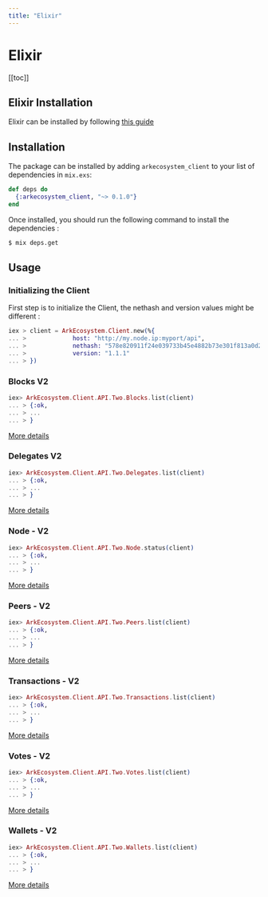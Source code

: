 ```yaml
---
title: "Elixir"
---
```


# Elixir

[[toc]]

## Elixir Installation

Elixir can be installed by following [this guide](https://elixir-lang.org/install.html)

## Installation

The package can be installed by adding `arkecosystem_client` to your list of dependencies in `mix.exs`:

```elixir
def deps do
  {:arkecosystem_client, "~> 0.1.0"}
end
```

Once installed, you should run the following command to install the dependencies :
```bash
$ mix deps.get
```

## Usage

### Initializing the Client

First step is to initialize the Client, the nethash and version values might be different :

```elixir
iex > client = ArkEcosystem.Client.new(%{
... >             host: "http://my.node.ip:myport/api",
... >             nethash: "578e820911f24e039733b45e4882b73e301f813a0d2c31330dafda84534ffa23",
... >             version: "1.1.1"
... > })
```

### Blocks V2

```elixir
iex> ArkEcosystem.Client.API.Two.Blocks.list(client)
... > {:ok,
... > ...
... > }
```

[More details](https://github.com/ArkEcosystem/elixir-client/blob/master/lib/arkecosystem/client/api/two/blocks.ex#L9)

### Delegates V2

```elixir
iex> ArkEcosystem.Client.API.Two.Delegates.list(client)
... > {:ok,
... > ...
... > }
```

[More details](https://github.com/ArkEcosystem/elixir-client/blob/master/lib/arkecosystem/client/api/two/delegates.ex#L8)

### Node - V2

```elixir
iex> ArkEcosystem.Client.API.Two.Node.status(client)
... > {:ok,
... > ...
... > }
```

[More details](https://github.com/ArkEcosystem/elixir-client/blob/master/lib/arkecosystem/client/api/two/node.ex#L8)

### Peers - V2

```elixir
iex> ArkEcosystem.Client.API.Two.Peers.list(client)
... > {:ok,
... > ...
... > }
```

[More details](https://github.com/ArkEcosystem/elixir-client/blob/master/lib/arkecosystem/client/api/two/peers.ex#L8)

### Transactions - V2

```elixir
iex> ArkEcosystem.Client.API.Two.Transactions.list(client)
... > {:ok,
... > ...
... > }
```

[More details](https://github.com/ArkEcosystem/elixir-client/blob/master/lib/arkecosystem/client/api/two/transactions.ex#L8)

### Votes - V2

```elixir
iex> ArkEcosystem.Client.API.Two.Votes.list(client)
... > {:ok,
... > ...
... > }
```

[More details](https://github.com/ArkEcosystem/elixir-client/blob/master/lib/arkecosystem/client/api/two/votes.ex#L8)

### Wallets - V2

```elixir
iex> ArkEcosystem.Client.API.Two.Wallets.list(client)
... > {:ok,
... > ...
... > }
```

[More details](https://github.com/ArkEcosystem/elixir-client/blob/master/lib/arkecosystem/client/api/two/wallets.ex#L8)
